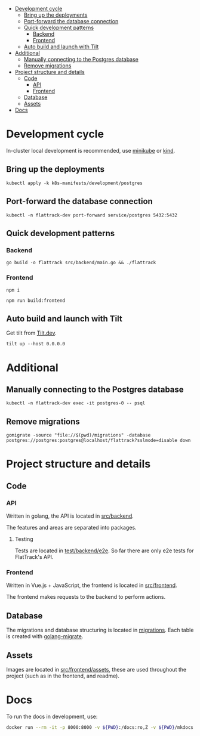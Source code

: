 - [Development cycle](#sec-1)
  - [Bring up the deployments](#sec-1-1)
  - [Port-forward the database connection](#sec-1-2)
  - [Quick development patterns](#sec-1-3)
    - [Backend](#sec-1-3-1)
    - [Frontend](#sec-1-3-2)
  - [Auto build and launch with Tilt](#sec-1-4)
- [Additional](#sec-2)
  - [Manually connecting to the Postgres database](#sec-2-1)
  - [Remove migrations](#sec-2-2)
- [Project structure and details](#sec-3)
  - [Code](#sec-3-1)
    - [API](#sec-3-1-1)
    - [Frontend](#sec-3-1-2)
  - [Database](#sec-3-2)
  - [Assets](#sec-3-3)
- [Docs](#sec-4)


# Development cycle<a id="sec-1"></a>

In-cluster local development is recommended, use [minikube](https://minikube.sigs.k8s.io) or [kind](https://kind.sigs.k8s.io/).

## Bring up the deployments<a id="sec-1-1"></a>

```shell
kubectl apply -k k8s-manifests/development/postgres
```

## Port-forward the database connection<a id="sec-1-2"></a>

```shell
kubectl -n flattrack-dev port-forward service/postgres 5432:5432
```

## Quick development patterns<a id="sec-1-3"></a>

### Backend<a id="sec-1-3-1"></a>

```shell
go build -o flattrack src/backend/main.go && ./flattrack
```

### Frontend<a id="sec-1-3-2"></a>

```shell
npm i
```

```shell
npm run build:frontend
```

## Auto build and launch with Tilt<a id="sec-1-4"></a>

Get tilt from [Tilt.dev](https://tilt.dev).

```shell
tilt up --host 0.0.0.0
```

# Additional<a id="sec-2"></a>

## Manually connecting to the Postgres database<a id="sec-2-1"></a>

```shell
kubectl -n flattrack-dev exec -it postgres-0 -- psql
```

## Remove migrations<a id="sec-2-2"></a>

```shell
gomigrate -source "file://$(pwd)/migrations" -database postgres://postgres:postgres@localhost/flattrack?sslmode=disable down
```

# Project structure and details<a id="sec-3"></a>

## Code<a id="sec-3-1"></a>

### API<a id="sec-3-1-1"></a>

Written in golang, the API is located in [src/backend](../src/backend).

The features and areas are separated into packages.

1.  Testing

    Tests are located in [test/backend/e2e](../test/backend/e2e). So far there are only e2e tests for FlatTrack's API.

### Frontend<a id="sec-3-1-2"></a>

Written in Vue.js + JavaScript, the frontend is located in [src/frontend](../src/frontend).

The frontend makes requests to the backend to perform actions.

## Database<a id="sec-3-2"></a>

The migrations and database structuring is located in [migrations](../migrations). Each table is created with [golang-migrate](https://github.com/golang-migrate/migrate).

## Assets<a id="sec-3-3"></a>

Images are located in [src/frontend/assets](../src/frontend/assets), these are used throughout the project (such as in the frontend, and readme).

# Docs<a id="sec-4"></a>

To run the docs in development, use:

```sh
docker run --rm -it -p 8000:8000 -v ${PWD}:/docs:ro,Z -v ${PWD}/mkdocs.yml:/docs/mkdocs.yml:ro,Z --cgroup-manager=systemd squidfunk/mkdocs-material
```

